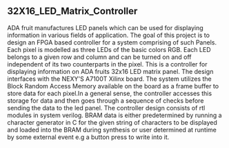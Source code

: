 ## 32X16_LED_Matrix_Controller
ADA fruit manufactures LED panels which can be used for displaying information in various fields of application. The goal of this project is to design an FPGA based controller for a system comprising of such Panels. Each pixel is modelled as three LEDs of the basic colors RGB. Each LED belongs to a given row and column and can be turned on and off independent of its two counterparts in the pixel. This is a controller for displaying information on ADA fruits 32x16 LED matrix panel. The design interfaces with the NEXY'S A7100T Xilinx board. The system utilizes the Block Random Access Memory available on the board as a frame buffer to store data for each pixel.In a general sense, the controller accesses this storage for data and then goes through a sequence of checks before sending the data to the led panel. The controller design consists of rtl modules in system verilog. BRAM data is either predetermined by running a character generator in C for the given string of characters to be displayed and loaded into the BRAM during synthesis or user determined at runtime by some external event e.g a button press to write into it.
